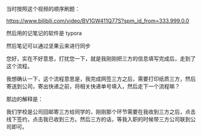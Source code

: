 当时按照这个视频的顺序刷题：

https://www.bilibili.com/video/BV1GW411Q77S?spm_id_from=333.999.0.0

然后用的记笔记的软件是 typora

然后笔记可以通过坚果云来进行同步





您好，实在不好意思，打扰您一下，就是我刚刚把三方的信息填写完成后，走到了这个流程。



我想确认一下，这个流程意思是，我完成网签三方之后，需要打印纸质三方，然后寄送到公司，寄出快递之前，将相关快递单号填入，然后走下一个流程嘛？



那边的解释是：

​	我们学校是公司回邮寄三方给同学的，刚刚那个环节需要在我收到三方之后，点击线下签约，点击我已收到三方。然后三方的话，等我入职的时候带三方公司联到公司即可。





